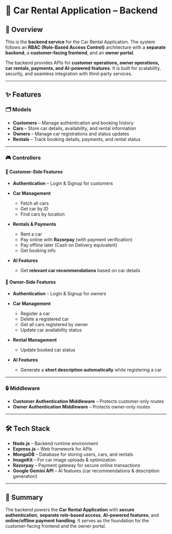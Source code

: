 # 🚗 Car Rental Application – Backend

## 📌 Overview

This is the **backend service** for the Car Rental Application. The system follows an **RBAC (Role-Based Access Control)** architecture with a **separate backend**, a **customer-facing frontend**, and an **owner portal**.

The backend provides APIs for **customer operations, owner operations, car rentals, payments, and AI-powered features**. It is built for scalability, security, and seamless integration with third-party services.

---

## ✨ Features

### 🗂 Models

* **Customers** – Manage authentication and booking history
* **Cars** – Store car details, availability, and rental information
* **Owners** – Manage car registrations and status updates
* **Rentals** – Track booking details, payments, and rental status

---

### 🎮 Controllers

#### 🔹 Customer-Side Features

* **Authentication** – Login & Signup for customers
* **Car Management**

  * Fetch all cars
  * Get car by ID
  * Find cars by location
* **Rentals & Payments**

  * Rent a car
  * Pay online with **Razorpay** (with payment verification)
  * Pay offline later (Cash on Delivery equivalent)
  * Get booking info
* **AI Features**

  * Get **relevant car recommendations** based on car details

#### 🔹 Owner-Side Features

* **Authentication** – Login & Signup for owners
* **Car Management**

  * Register a car
  * Delete a registered car
  * Get all cars registered by owner
  * Update car availability status
* **Rental Management**

  * Update booked car status
* **AI Features**

  * Generate a **short description automatically** while registering a car

---

### 🔒 Middleware

* **Customer Authentication Middleware** – Protects customer-only routes
* **Owner Authentication Middleware** – Protects owner-only routes

---

## 🛠 Tech Stack

* **Node.js** – Backend runtime environment
* **Express.js** – Web framework for APIs
* **MongoDB** – Database for storing users, cars, and rentals
* **ImageKit** – For car image uploads & optimization
* **Razorpay** – Payment gateway for secure online transactions
* **Google Gemini API** – AI features (car recommendations & description generation)

---

## 🚀 Summary

The backend powers the **Car Rental Application** with **secure authentication**, **separate role-based access**, **AI-powered features**, and **online/offline payment handling**. It serves as the foundation for the customer-facing frontend and the owner portal.

